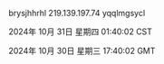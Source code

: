 brysjhhrhl 219.139.197.74 yqqlmgsycl

2024年 10月 31日 星期四 01:40:02 CST

2024年 10月 30日 星期三 17:40:02 GMT

